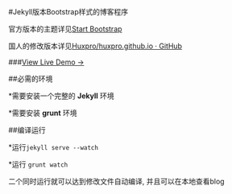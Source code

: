 #Jekyll版本Bootstrap样式的博客程序

官方版本的主题详见[Start Bootstrap](http://startbootstrap.com/)

国人的修改版本详见[Huxpro/huxpro.github.io · GitHub](https://github.com/Huxpro/huxpro.github.io)

###[View Live Demo &rarr;](http://blackrockdigital.github.io/startbootstrap-clean-blog-jekyll/)

##必需的环境

*需要安装一个完整的 **Jekyll** 环境

*需要安装 **grunt** 环境

##编译运行

*运行`jekyll serve --watch`

*运行 `grunt watch`

二个同时运行就可以达到修改文件自动编译, 并且可以在本地查看blog
